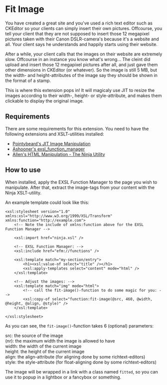 # Fit Image #

You have created a great site and you've used a rich text editor such as CKEditor
so your clients can simply insert their own pictures. Offcourse, you tell your
client that they are not supposed to insert those 12 megapixel pictures
taken with their Canon DSLR-camera's because it's a website and all.
Your client says he understands and happily starts using their website.

After a while, your client calls that the images on their website are extremely
slow. Offcourse in an instance you know what's wrong... The cleint did upload
and insert those 12 megapixel pictures after all, and just gave them other
dimensions in CKEditor (or whatever). So the image is still 5 MB, but the width-
and height-attributes of the image say they should be shown in the format of
a stamp.

This is where this extension pops in! It will magicaly use JIT to resize the
images according to their width-, height- or style-attribute, and makes them
clickable to display the original image.

## Requirements

There are some requirements for this extension. You need to have the following
extensions and XSLT-utilities installed:

* [Pointybeard's JIT Image Manipulation](http://github.com/pointybeard/jit_image_manipulation/tree)
* [Ashooner's exsl_function_manager](http://github.com/ashooner/EXSL_Function_Manager/)
* [Allen's HTML Manipulation - The Ninja Utility](http://symphony-cms.com/download/xslt-utilities/view/20035/)

## How to use

When installed, apply the EXSL Function Manager to the page you wish to manipulate.
After that, extract the image-tags from your content with the Ninja XSLT-utility.

An example template could look like this:

    <xsl:stylesheet version="1.0" xmlns:xsl="http://www.w3.org/1999/XSL/Transform" xmlns:function="http://example.com">
        <!-- Note the include of xmlns:function above for the EXSL Function Manager -->
        
        <xsl:import href="ninja.xsl" />
        
        <!-- EXSL Function Manager: -->
        <xsl:include href="efm://functions" />
        
        <xsl:template match="my-section/entry">        
            <h1><xsl:value-of select="title" /></h1>
            <xsl:apply-templates select="content" mode="html" />
        </xsl:template>
        
        <!-- Adjust the images: -->
        <xsl:template match="img" mode="html">
            <!-- call the fit-image()-function to do some magic for you: -->
            <xsl:copy-of select="function:fit-image(@src, 460, @width, @height, @align, @style)" />
        </xsl:template>
        
    </xsl:stylesheet>

As you can see, the `fit-image()`-function takes 6 (optional) parameters:

src: the source of the image  
(nr): the maximum width the image is allowed to have  
width: the width of the current image  
height: the height of the current image  
align: the align-attribute (for aligning done by some richtext-editors)  
style: the style-attribute (for float-aligning done by some richtext-editors)

The image will be wrapped in a link with a class named `fitted`, so you can
use it to popup in a lightbox or a fancybox or something.